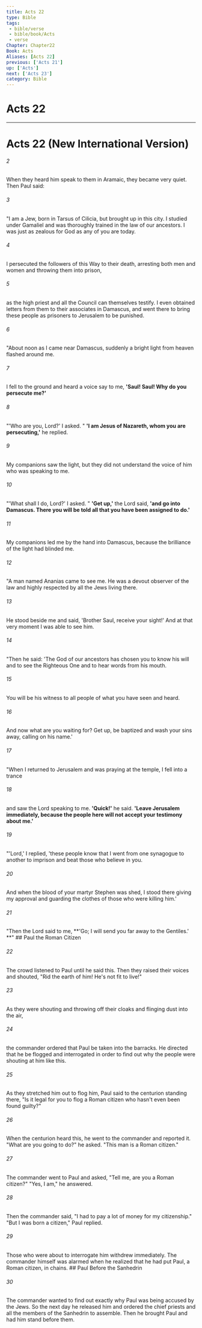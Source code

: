 ```yaml
---
title: Acts 22
type: Bible
tags:
 - bible/verse
 - bible/book/Acts
 - verse
Chapter: Chapter22
Book: Acts
Aliases: [Acts 22]
previous: ['Acts 21']
up: ['Acts']
next: ['Acts 23']
category: Bible
---
```

# Acts 22

***
# Acts 22 (New International Version) 

###### 2 
When they heard him speak to them in Aramaic, they became very quiet. Then Paul said: 

###### 3 
"I am a Jew, born in Tarsus of Cilicia, but brought up in this city. I studied under Gamaliel and was thoroughly trained in the law of our ancestors. I was just as zealous for God as any of you are today. 

###### 4 
I persecuted the followers of this Way to their death, arresting both men and women and throwing them into prison, 

###### 5 
as the high priest and all the Council can themselves testify. I even obtained letters from them to their associates in Damascus, and went there to bring these people as prisoners to Jerusalem to be punished. 

###### 6 
"About noon as I came near Damascus, suddenly a bright light from heaven flashed around me. 

###### 7 
I fell to the ground and heard a voice say to me, **'Saul! Saul! Why do you persecute me?'** 

###### 8 
"'Who are you, Lord?' I asked. " **'I am Jesus of Nazareth, whom you are persecuting,'** he replied. 

###### 9 
My companions saw the light, but they did not understand the voice of him who was speaking to me. 

###### 10 
"'What shall I do, Lord?' I asked. " **'Get up,'** the Lord said, **'and go into Damascus. There you will be told all that you have been assigned to do.'** 

###### 11 
My companions led me by the hand into Damascus, because the brilliance of the light had blinded me. 

###### 12 
"A man named Ananias came to see me. He was a devout observer of the law and highly respected by all the Jews living there. 

###### 13 
He stood beside me and said, 'Brother Saul, receive your sight!' And at that very moment I was able to see him. 

###### 14 
"Then he said: 'The God of our ancestors has chosen you to know his will and to see the Righteous One and to hear words from his mouth. 

###### 15 
You will be his witness to all people of what you have seen and heard. 

###### 16 
And now what are you waiting for? Get up, be baptized and wash your sins away, calling on his name.' 

###### 17 
"When I returned to Jerusalem and was praying at the temple, I fell into a trance 

###### 18 
and saw the Lord speaking to me. **'Quick!'** he said. **'Leave Jerusalem immediately, because the people here will not accept your testimony about me.'** 

###### 19 
"'Lord,' I replied, 'these people know that I went from one synagogue to another to imprison and beat those who believe in you. 

###### 20 
And when the blood of your martyr Stephen was shed, I stood there giving my approval and guarding the clothes of those who were killing him.' 

###### 21 
"Then the Lord said to me, **'Go; I will send you far away to the Gentiles.' **" ## Paul the Roman Citizen 

###### 22 
The crowd listened to Paul until he said this. Then they raised their voices and shouted, "Rid the earth of him! He's not fit to live!" 

###### 23 
As they were shouting and throwing off their cloaks and flinging dust into the air, 

###### 24 
the commander ordered that Paul be taken into the barracks. He directed that he be flogged and interrogated in order to find out why the people were shouting at him like this. 

###### 25 
As they stretched him out to flog him, Paul said to the centurion standing there, "Is it legal for you to flog a Roman citizen who hasn't even been found guilty?" 

###### 26 
When the centurion heard this, he went to the commander and reported it. "What are you going to do?" he asked. "This man is a Roman citizen." 

###### 27 
The commander went to Paul and asked, "Tell me, are you a Roman citizen?" "Yes, I am," he answered. 

###### 28 
Then the commander said, "I had to pay a lot of money for my citizenship." "But I was born a citizen," Paul replied. 

###### 29 
Those who were about to interrogate him withdrew immediately. The commander himself was alarmed when he realized that he had put Paul, a Roman citizen, in chains. ## Paul Before the Sanhedrin 

###### 30 
The commander wanted to find out exactly why Paul was being accused by the Jews. So the next day he released him and ordered the chief priests and all the members of the Sanhedrin to assemble. Then he brought Paul and had him stand before them. 
